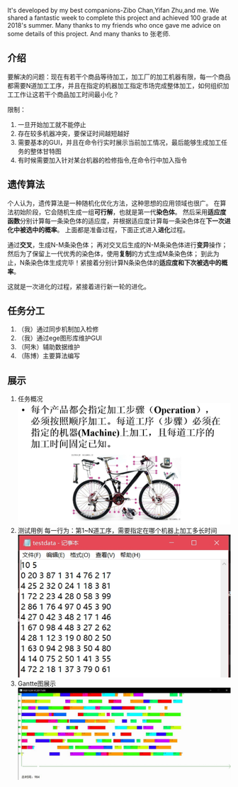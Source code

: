 It's developed by my best companions-Zibo Chan,Yifan Zhu,and me.
We shared a fantastic week to complete this project and achieved 100 grade at 2018's summer.
Many thanks to my friends who once gave me advice on some details of this project.
And many thanks to 张老师.

## 介绍
要解决的问题：现在有若干个商品等待加工，加工厂的加工机器有限，每一个商品都需要N道加工工序，并且在指定的机器加工指定市场完成整体加工，如何组织加工工作让这若干个商品加工时间最小化？

限制：
1. 一旦开始加工就不能停止
2. 存在较多机器冲突，要保证时间越短越好
3. 需要基本的GUI，并且在命令行实时展示当前加工情况，最后能够生成加工任务的整体甘特图
4. 有时候需要加入针对某台机器的检修指令,在命令行中加入指令

## 遗传算法
个人认为，遗传算法是一种随机化优化方法，这种思想的应用领域也很广。
在算法初始阶段，它会随机生成一组**可行解**，也就是第一代**染色体**。
然后采用**适应度函数**分别计算每一条染色体的适应度，并根据适应度计算每一条染色体在**下一次进化中被选中的概率**。
上面都是准备过程，下面正式进入**进化**过程。

通过**交叉**，生成N-M条染色体；
再对交叉后生成的N-M条染色体进行**变异**操作；
然后为了保留上一代优秀的染色体，使用**复制**的方式生成M条染色体；
到此为止，N条染色体生成完毕！紧接着分别计算N条染色体的**适应度和下次被选中的概率**。

这就是一次进化的过程，紧接着进行新一轮的进化。

## 任务分工
1. （我）通过同步机制加入检修
2. （我）通过ege图形库维护GUI
3. （阿朱）辅助数据维护
4. （陈博）主要算法编写

## 展示
1. 任务概况
![bike](./pics/bike.jpg)
2. 测试用例
每一行为：第1~N道工序，需要指定在哪个机器上加工多长时间
![testdata](./pics/testdata.jpg)
3. Gantte图展示
![ege](./pics/ege.jpg)
